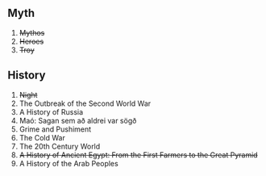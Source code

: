 ## Myth

1. <s>Mythos</s>
2. <s>Heroes</s>
3. <s>Troy</s>

## History

1. <s>Night</s>
2. The Outbreak of the Second World War
3. A History of Russia
4. Maó: Sagan sem að aldrei var sögð
5. Grime and Pushiment
6. The Cold War
7. The 20th Century World
8. <s>A History of Ancient Egypt: From the First Farmers to the Great Pyramid</s>
9. A History of the Arab Peoples
